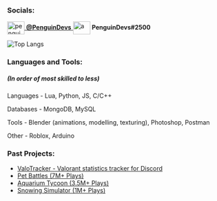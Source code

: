<!--
**PenguinDevs/PenguinDevs** is a ✨ _special_ ✨ repository because its `README.md` (this file) appears on your GitHub profile.

Here are some ideas to get you started:

- 🔭 I’m currently working on ...
- 🌱 I’m currently learning ...
- 👯 I’m looking to collaborate on ...
- 🤔 I’m looking for help with ...
- 💬 Ask me about ...
- 📫 How to reach me: ...
- 😄 Pronouns: ...
- ⚡ Fun fact: ...
-->

<h3 align="left">Socials:</h3>
<p align="left">
<a href="https://twitter.com/penguindevs" target="blank"><img align="center" src="https://raw.githubusercontent.com/rahuldkjain/github-profile-readme-generator/master/src/images/icons/Social/twitter.svg" alt="penguindevs" height="30" width="40" /> <b>@PenguinDevs</b> </a>
<a target="blank"><img align="center" src="https://raw.githubusercontent.com/rahuldkjain/github-profile-readme-generator/master/src/images/icons/Social/discord.svg" alt="a" height="30" width="40" /> <b>PenguinDevs#2500</b> </a>
</p>

![Top Langs](https://github-readme-stats-70g4fv0bf-penguindevs.vercel.app/api/top-langs/?username=PenguinDevs&count_private=true&theme=dark&hide_border=true&layout=compact)

<h3 align="left">Languages and Tools:</h3>
<h5 align="left">(In order of most skilled to less)</h5>
<p align="left">
  <p>Languages - Lua, Python, JS, C/C++</p>
  <p>Databases - MongoDB, MySQL</p>
  <p>Tools - Blender (animations, modelling, texturing), Photoshop, Postman</p>
  <p>Other - Roblox, Arduino</p>
</p>

<h3 align="left">Past Projects:</h3>
<p align="left">
<ul>
  <li><a href="https://valotracker.com/" target="blank">ValoTracker - Valorant statistics tracker for Discord</a></li>
  <li><a href="https://www.roblox.com/games/9278437733" target="blank">Pet Battles (7M+ Plays)</a></li>
  <li><a href="https://www.roblox.com/games/6381681200" target="blank">Aquarium Tycoon (3.5M+ Plays)</a></li>
  <li><a href="https://www.roblox.com/games/5813165034" target="blank">Snowing Simulator (1M+ Plays)</a></li>
</ul>
</p>
